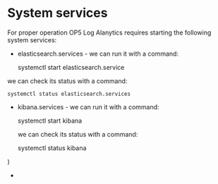 System services
===============

For proper operation OP5 Log Alanytics requires starting the following system services:

- elasticsearch.services - 
  we can run it with a command:

  	systemctl start elasticsearch.service

[](/./media/media/image86.png)

  we can check its status with a command:
  	
	systemctl status elasticsearch.services
- kibana.services - 
  we can run it with a command:
 	
	systemctl start kibana

  we can check its status with a command:

	systemctl status kibana

[](/./media/media/image87.png))

- 
